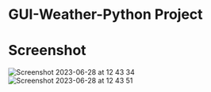 # GUI-Weather-Python Project

# Screenshot
![Screenshot 2023-06-28 at 12 43 34](https://github.com/pawan934/GUI-Weather-Project/assets/137752433/d8d7dac7-5d14-4a5d-ae4f-5f0eff72a700)
![Screenshot 2023-06-28 at 12 43 51](https://github.com/pawan934/GUI-Weather-Project/assets/137752433/d848fe21-4c38-4771-aad9-24f1eff27046)
